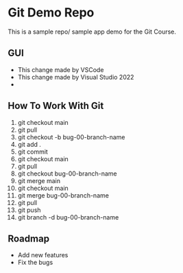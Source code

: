 # Git Demo Repo

This is a sample repo/ sample app demo for the Git Course.

## GUI 
* This change made by VSCode
* This change made by Visual Studio 2022
* 
## How To Work With Git

1. git checkout main
2. git pull
3. git checkout -b bug-00-branch-name
4. git add .
5. git commit
6. git checkout main
7. git pull
8. git checkout bug-00-branch-name
9. git merge main
10. git checkout main
11. git merge bug-00-branch-name
12. git pull
13. git push
14. git branch -d bug-00-branch-name 

## Roadmap
* Add new features
* Fix the bugs
